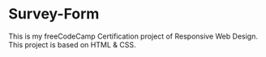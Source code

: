 # Survey-Form
This is my freeCodeCamp Certification project of Responsive Web Design. This project is based on HTML &amp; CSS.
